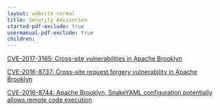 ```yaml
---
layout: website-normal
title: Security Advisories
started-pdf-exclude: true
usermanual-pdf-exclude: true
children:
---
```


[CVE-2017-3165: Cross-site vulnerabilities in Apache Brooklyn](CVE-2017-3165.html)

[CVE-2016-8737: Cross-site request forgery vulnerability in Apache Brooklyn](CVE-2016-8737.html)

[CVE-2016-8744: Apache Brooklyn, SnakeYAML configuration potentially allows remote code execution](CVE-2016-8744.html)
